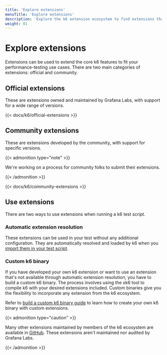 ```yaml
---
title: 'Explore extensions'
menuTitle: 'Explore extensions'
description: 'Explore the k6 extension ecosystem to find extensions that fit your use cases.'
weight: 01
---
```


# Explore extensions

Extensions can be used to extend the core k6 features to fit your performance-testing use cases. There are two main categories of extensions: official and community.

## Official extensions

These are extensions owned and maintained by Grafana Labs, with support for a wide range of versions.

{{< docs/k6/official-extensions >}}

## Community extensions

These are extensions developed by the community, with support for specific versions.

{{< admonition type="note" >}}

We're working on a process for community folks to submit their extensions.

{{< /admonition >}}

{{< docs/k6/community-extensions >}}

## Use extensions

There are two ways to use extensions when running a k6 test script.

### Automatic extension resolution

These extensions can be used in your test without any additional configuration. They are automatically resolved and loaded by k6 when you [import them in your test script](https://grafana.com/docs/k6/<K6_VERSION>/extensions/run/#using-automatic-extension-loading).

### Custom k6 binary

If you have developed your own k6 extension or want to use an extension that's not available through automatic extension resolution, you have to build a custom k6 binary. The process involves using the xk6 tool to compile k6 with your desired extensions included. Custom binaries give you the flexibility to incorporate any extension from the k6 ecosystem.

Refer to [build a custom k6 binary guide](https://grafana.com/docs/k6/<K6_VERSION>/extensions/run/#use-extensions-with-a-custom-k6-binary) to learn how to create your own k6 binary with custom extensions.

{{< admonition type="caution" >}}

Many other extensions maintained by members of the k6 ecosystem are available in [GitHub](https://github.com/topics/xk6). These extensions aren't maintained nor audited by Grafana Labs.

{{< /admonition >}}
